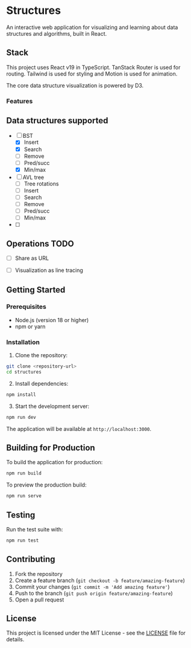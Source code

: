 # Structures

An interactive web application for visualizing and learning about data structures and algorithms, built in React.

## Stack

This project uses React v19 in TypeScript. TanStack Router is used for routing. Tailwind is used for styling and Motion is used for animation.

The core data structure visualization is powered by D3.

### Features

## Data structures supported

- [ ] BST
  - [x] Insert
  - [x] Search
  - [ ] Remove
  - [ ] Pred/succ
  - [x] Min/max
- [ ] AVL tree
  - [ ] Tree rotations
  - [ ] Insert
  - [ ] Search
  - [ ] Remove
  - [ ] Pred/succ
  - [ ] Min/max
- [ ] 

## Operations TODO

- [ ] Share as URL
- [ ] Visualization as line tracing


## Getting Started

### Prerequisites

- Node.js (version 18 or higher)
- npm or yarn

### Installation

1. Clone the repository:
```bash
git clone <repository-url>
cd structures
```

2. Install dependencies:
```bash
npm install
```

3. Start the development server:
```bash
npm run dev
```

The application will be available at `http://localhost:3000`.

## Building for Production

To build the application for production:

```bash
npm run build
```

To preview the production build:

```bash
npm run serve
```

## Testing

Run the test suite with:

```bash
npm run test
```

## Contributing

1. Fork the repository
2. Create a feature branch (`git checkout -b feature/amazing-feature`)
3. Commit your changes (`git commit -m 'Add amazing feature'`)
4. Push to the branch (`git push origin feature/amazing-feature`)
5. Open a pull request

## License

This project is licensed under the MIT License - see the [LICENSE](LICENSE) file for details.
